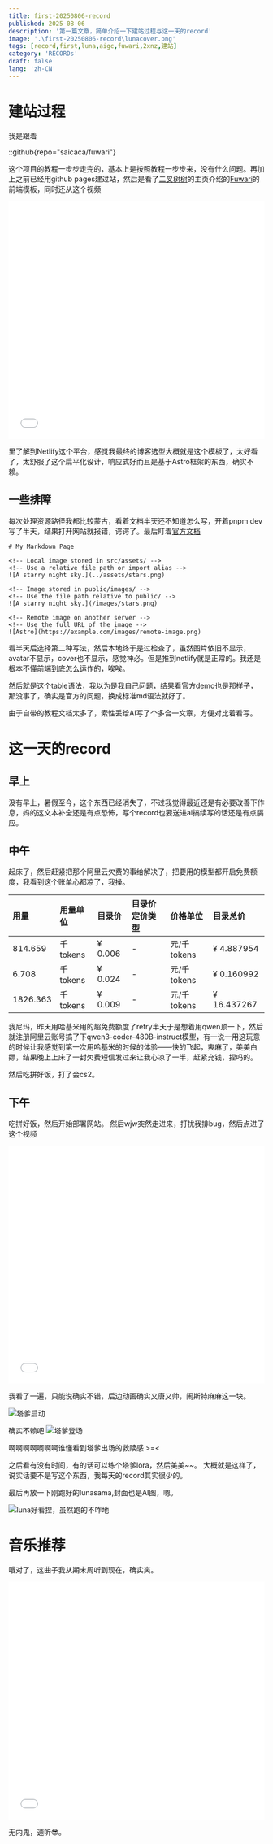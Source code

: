 ```yaml
---
title: first-20250806-record
published: 2025-08-06
description: '第一篇文章，简单介绍一下建站过程与这一天的record'
image: '.\first-20250806-record\lunacover.png'
tags: [record,first,luna,aigc,fuwari,2xnz,建站]
category: 'RECORDs'
draft: false 
lang: 'zh-CN'
---
```


# 建站过程
我是跟着

::github{repo="saicaca/fuwari"}

这个项目的教程一步步走完的，基本上是按照教程一步步来，没有什么问题。再加上之前已经用github pages建过站，然后是看了[二叉树树](https://2x.nz/)的主页介绍的[Fuwari](https://github.com/saicaca/fuwari)的前端模板，同时还从这个视频

<iframe width="100%" height="468" src="//player.bilibili.com/player.html?bvid=BV1V7uYzpE1w&p=1" scrolling="no" border="0" frameborder="no" framespacing="0" allowfullscreen="true"> </iframe>

里了解到Netlify这个平台，感觉我最终的博客选型大概就是这个模板了，太好看了，太舒服了这个扁平化设计，响应式好而且是基于Astro框架的东西，确实不赖。

## 一些排障

每次处理资源路径我都比较蒙古，看着文档半天还不知道怎么写，开着pnpm dev写了半天，结果打开网站就报错，谔谔了。最后盯着[官方文档](https://docs.astro.build/en/guides/images/#images-in-markdown-files)

```
# My Markdown Page

<!-- Local image stored in src/assets/ -->
<!-- Use a relative file path or import alias -->
![A starry night sky.](../assets/stars.png)

<!-- Image stored in public/images/ -->
<!-- Use the file path relative to public/ -->
![A starry night sky.](/images/stars.png)

<!-- Remote image on another server -->
<!-- Use the full URL of the image -->
![Astro](https://example.com/images/remote-image.png)
```
看半天后选择第二种写法，然后本地终于是过检查了，虽然图片依旧不显示，avatar不显示，cover也不显示，感觉神必。但是推到netlify就是正常的。我还是根本不懂前端到底怎么运作的，唉唉。

然后就是这个table语法，我以为是我自己问题，结果看官方demo也是那样子，那没事了，确实是官方的问题，换成标准md语法就好了。

由于自带的教程文档太多了，索性丢给AI写了个多合一文章，方便对比着看写。

# 这一天的record

## 早上
没有早上，暑假至今，这个东西已经消失了，不过我觉得最近还是有必要改善下作息，妈的这文本补全还是有点恐怖，写个record也要送进ai搞续写的话还是有点膈应。

## 中午
起床了，然后赶紧把那个阿里云欠费的事给解决了，把要用的模型都开启免费额度，我看到这个账单心都凉了，我操。

| 用量  | 用量单位 | 目录价  | 目录价定价类型 | 价格单位   | 目录总价   |
| :------- | :------- | :------ | :------------- | :--------- | :--------- |
| 814.659  | 千tokens | ¥ 0.006 | -              | 元/千tokens | ¥ 4.887954 |
| 6.708    | 千tokens | ¥ 0.024 | -              | 元/千tokens | ¥ 0.160992 |
| 1826.363 | 千tokens | ¥ 0.009 | -              | 元/千tokens | ¥ 16.437267 |

我尼玛，昨天用哈基米用的超免费额度了retry半天于是想着用qwen顶一下，然后就注册阿里云账号搞了下qwen3-coder-480B-instruct模型，有一说一用这玩意的时候让我感觉到第一次用哈基米的时候的体验——快的飞起，爽麻了，美美白嫖，结果晚上上床了一封欠费短信发过来让我心凉了一半，赶紧充钱，捏吗的。

然后吃拼好饭，打了会cs2。

## 下午

吃拼好饭，然后开始部署网站。
然后wjw突然走进来，打扰我排bug，然后点进了这个视频

<iframe width="100%" height="468" src="//player.bilibili.com/player.html?bvid=BV1zQhjz6EsR&p=1" scrolling="no" border="0" frameborder="no" framespacing="0" allowfullscreen="true"> </iframe>

我看了一遍，只能说确实不错，后边动画确实又唐又帅，闹斯特麻麻这一块。

![塔爹启动](.\first-20250806-record\tadieqidong.png)

确实不赖吧
![塔爹登场](.\first-20250806-record\tadiedengchang.png)

啊啊啊啊啊啊啊谁懂看到塔爹出场的救赎感 >=<

之后看有没有时间，有的话可以练个塔爹lora，然后美美~~。
大概就是这样了，说实话要不是写这个东西，我每天的record其实很少的。

最后再放一下刚跑好的lunasama,封面也是AI图，嗯。

![luna好看捏，虽然跑的不咋地](.\first-20250806-record\lunasama.png)

# 音乐推荐

哦对了，这曲子我从期末周听到现在，确实爽。

<iframe width="100%" height="468" src="//player.bilibili.com/player.html?bvid=BV1CnKLz1Ez2&p=1" scrolling="no" border="0" frameborder="no" framespacing="0" allowfullscreen="true"> </iframe>

无内鬼，速听😎。